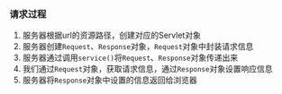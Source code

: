 ### 请求过程
1. 服务器根据url的资源路径，创建对应的Servlet对象
2. 服务器创建`Request`、`Response`对象，`Request`对象中封装请求信息
3. 服务器通过调用`service()`将`Request`、`Response`对象传递出来
4. 我们通过`Request`对象，获取请求信息，通过`Response`对象设置响应信息
5. 服务器将`Response`对象中设置的信息返回给浏览器